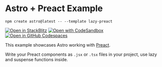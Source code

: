 # Astro + Preact Example

```
npm create astro@latest -- --template lazy-preact
```

[![Open in StackBlitz](https://developer.stackblitz.com/img/open_in_stackblitz.svg)](https://stackblitz.com/github/withastro/astro/tree/latest/examples/lazy-preact)
[![Open with CodeSandbox](https://assets.codesandbox.io/github/button-edit-lime.svg)](https://codesandbox.io/p/sandbox/github/withastro/astro/tree/latest/examples/lazy-preact)
[![Open in GitHub Codespaces](https://github.com/codespaces/badge.svg)](https://codespaces.new/withastro/astro?devcontainer_path=.devcontainer/lazy-preact/devcontainer.json)

This example showcases Astro working with [Preact](https://preactjs.com).

Write your Preact components as `.jsx` or `.tsx` files in your project, use lazy and suspense functions inside.
